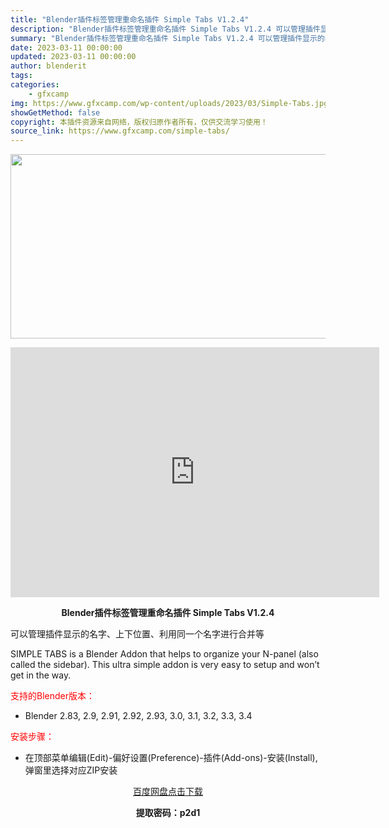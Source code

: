```yaml
---
title: "Blender插件标签管理重命名插件 Simple Tabs V1.2.4"
description: "Blender插件标签管理重命名插件 Simple Tabs V1.2.4 可以管理插件显示的名字、上下位置、利用同一个名字进行合并等 SIMPLE TABS is a Blender Addon t..."
summary: "Blender插件标签管理重命名插件 Simple Tabs V1.2.4 可以管理插件显示的名字、上下位置、利用同一个名字进行合并等 SIMPLE TABS is a Blender Addon t..."
date: 2023-03-11 00:00:00
updated: 2023-03-11 00:00:00
author: blenderit
tags: 
categories:
    - gfxcamp
img: https://www.gfxcamp.com/wp-content/uploads/2023/03/Simple-Tabs.jpg
showGetMethod: false
copyright: 本插件资源来自网络，版权归原作者所有，仅供交流学习使用！
source_link: https://www.gfxcamp.com/simple-tabs/
---
```

<div><p><img decoding="async" class="aligncenter size-full wp-image-110525" src="https://www.gfxcamp.com/wp-content/uploads/2023/03/Simple-Tabs.jpg" data-src="https://www.gfxcamp.com/wp-content/uploads/2023/03/Simple-Tabs.jpg" alt="" width="590" height="295" data-srcset="https://www.gfxcamp.com/wp-content/uploads/2023/03/Simple-Tabs.jpg 590w, https://www.gfxcamp.com/wp-content/uploads/2023/03/Simple-Tabs-150x75.jpg 150w" data-sizes="(max-width: 590px) 100vw, 590px"></p><p style="text-align: center;"><iframe loading="lazy" src="https://player.youku.com/embed/XNTk0OTY0NjAwMA==" width="590" height="400" frameborder="0" allowfullscreen="allowfullscreen" data-mce-fragment="1"></iframe></p><p style="text-align: center;"><strong>Blender插件标签管理重命名插件 Simple Tabs V1.2.4</strong></p><p>可以管理插件显示的名字、上下位置、利用同一个名字进行合并等</p><p>SIMPLE TABS is a Blender Addon that helps to organize your N-panel (also called the sidebar). This ultra simple addon is very easy to setup and won’t get in the way.</p><p style="text-align: left;"><span style="color: #ff0000;">支持的Blender版本：</span></p><ul>
<li style="text-align: left;">Blender 2.83, 2.9, 2.91, 2.92, 2.93, 3.0, 3.1, 3.2, 3.3, 3.4</li>
</ul><p style="text-align: left;"><span style="color: #ff0000;">安装步骤：</span></p><ul>
<li>在顶部菜单编辑(Edit)-偏好设置(Preference)-插件(Add-ons)-安装(Install),弹窗里选择对应ZIP安装</li>
</ul><p style="text-align: center;"><a class="maxbutton-3 maxbutton maxbutton-baidu" target="_blank" rel="noopener" href="https://pan.baidu.com/s/1MFUCUnLUPNz639lx1OK2OQ?pwd=p2d1"><span class="mb-text">百度网盘点击下载</span></a></p><p style="text-align: center;"><strong>提取密码：p2d1</strong></p></div>
